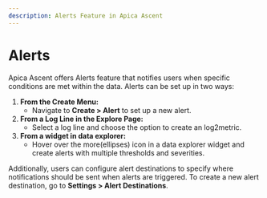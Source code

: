 ```yaml
---
description: Alerts Feature in Apica Ascent
---
```


# Alerts

Apica Ascent offers Alerts feature that notifies users when specific conditions are met within the data. Alerts can be set up in two ways:

1. **From the Create Menu:**
   * Navigate to **Create > Alert** to set up a new alert.
2. **From a Log Line in the Explore Page:**
   * Select a log line and choose the option to create an log2metric.
3. **From a widget in data explorer:**
   * Hover over the more(ellipses) icon in a data explorer widget and create alerts with multiple thresholds and severities.

Additionally, users can configure alert destinations to specify where notifications should be sent when alerts are triggered. To create a new alert destination, go to **Settings > Alert Destinations**.
